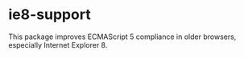 # ie8-support

This package improves ECMAScript 5 compliance in older browsers,
especially Internet Explorer 8.
